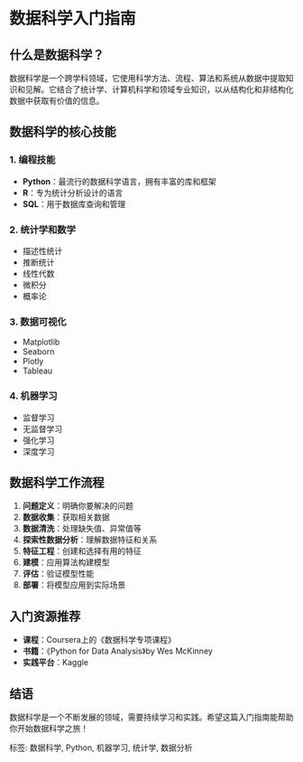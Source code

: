 # 数据科学入门指南

## 什么是数据科学？

数据科学是一个跨学科领域，它使用科学方法、流程、算法和系统从数据中提取知识和见解。它结合了统计学、计算机科学和领域专业知识，以从结构化和非结构化数据中获取有价值的信息。

## 数据科学的核心技能

### 1. 编程技能

- **Python**：最流行的数据科学语言，拥有丰富的库和框架
- **R**：专为统计分析设计的语言
- **SQL**：用于数据库查询和管理

### 2. 统计学和数学

- 描述性统计
- 推断统计
- 线性代数
- 微积分
- 概率论

### 3. 数据可视化

- Matplotlib
- Seaborn
- Plotly
- Tableau

### 4. 机器学习

- 监督学习
- 无监督学习
- 强化学习
- 深度学习

## 数据科学工作流程

1. **问题定义**：明确你要解决的问题
2. **数据收集**：获取相关数据
3. **数据清洗**：处理缺失值、异常值等
4. **探索性数据分析**：理解数据特征和关系
5. **特征工程**：创建和选择有用的特征
6. **建模**：应用算法构建模型
7. **评估**：验证模型性能
8. **部署**：将模型应用到实际场景

## 入门资源推荐

- **课程**：Coursera上的《数据科学专项课程》
- **书籍**：《Python for Data Analysis》by Wes McKinney
- **实践平台**：Kaggle

## 结语

数据科学是一个不断发展的领域，需要持续学习和实践。希望这篇入门指南能帮助你开始数据科学之旅！

标签: 数据科学, Python, 机器学习, 统计学, 数据分析